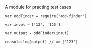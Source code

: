 A module for practing test cases


	var oddFinder = require('odd-finder')

	var input = ['12', '123']

	var output = oddFinder(input)
		
	console.log(output) // => ['123']





